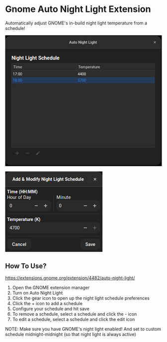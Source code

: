 # Gnome Auto Night Light Extension

Automatically adjust GNOME's in-build night light temperature from a schedule!

![gnome-shell-screenshot-CNFL90](./images/gnome-shell-screenshot-CNFL90.png)

![gnome-shell-screenshot-848I90](./images/gnome-shell-screenshot-848I90.png)

## How To Use?

https://extensions.gnome.org/extension/4482/auto-night-light/  

1. Open the GNOME extension manager 
2. Turn on Auto Night Light 
3. Click the gear icon to open up the night light schedule preferences 
4. Click the + icon to add a schedule 
5. Configure your schedule and hit save 
6. To remove a schedule, select a schedule and click the - icon 
7. To edit a schedule, select a schedule and click the edit icon 

NOTE: Make sure you have GNOME's night light enabled! And set to custom schedule midnight-midnight (so that night light is always active)
